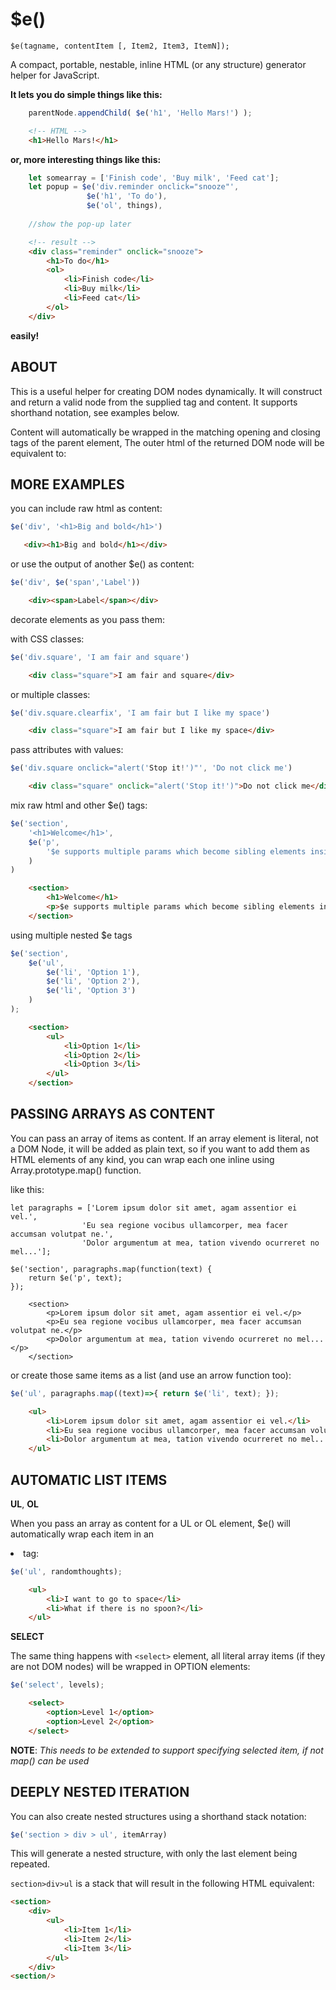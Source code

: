 $e()
====
`$e(tagname, contentItem [, Item2, Item3, ItemN]);`

A compact, portable, nestable, inline HTML (or any structure) generator helper for JavaScript.

**It lets you do simple things like this:** 
```javascript
    parentNode.appendChild( $e('h1', 'Hello Mars!') );
```
```html
    <!-- HTML -->
    <h1>Hello Mars!</h1>
``` 

**or, more interesting things like this:**
```javascript
    let somearray = ['Finish code', 'Buy milk', 'Feed cat'];
    let popup = $e('div.reminder onclick="snooze"', 
                 $e('h1', 'To do'),
                 $e('ol', things),
                                
    //show the pop-up later   
```
```html
    <!-- result -->
    <div class="reminder" onclick="snooze">
        <h1>To do</h1>
        <ol>
            <li>Finish code</li>
            <li>Buy milk</li>
            <li>Feed cat</li>
        </ol>
    </div>
``` 

**easily!**



ABOUT
-----------

This is a useful helper for creating DOM nodes dynamically.  It will construct and return 
a valid node from the supplied tag and content.  It supports shorthand notation, see examples below.
    
Content will automatically be wrapped in the matching opening and closing tags of the parent element, 
The outer html of the returned DOM node will be equivalent to:



MORE EXAMPLES
-------------
    
you can include raw html as content:

```javascript
$e('div', '<h1>Big and bold</h1>')                
```
```html
   <div><h1>Big and bold</h1></div>
```

or use the output of another $e() as content:

```javascript
$e('div', $e('span','Label'))                                   
```
```html
    <div><span>Label</span></div>
```

decorate elements as you pass them:  
    
with CSS classes:

```javascript        
$e('div.square', 'I am fair and square')                            
```
```html
    <div class="square">I am fair and square</div>
```

or multiple classes:
```javascript
$e('div.square.clearfix', 'I am fair but I like my space')                        
```
```html
    <div class="square">I am fair but I like my space</div>
```

pass attributes with values:
```javascript
$e('div.square onclick="alert('Stop it!')"', 'Do not click me')     
```
```html
    <div class="square" onclick="alert('Stop it!')">Do not click me</div>
```

mix raw html and other $e() tags:
```javascript
$e('section', 
    '<h1>Welcome</h1>', 
    $e('p', 
        '$e supports multiple params which become sibling elements inside the parent tag'
    )
)
```
```html
    <section>
        <h1>Welcome</h1>
        <p>$e supports multiple params which become sibling elements inside the parent tag</p>
    </section>
```

using multiple nested $e tags 
```javascript
$e('section', 
    $e('ul', 
        $e('li', 'Option 1'),
        $e('li', 'Option 2'),
        $e('li', 'Option 3')
    )
);
```
```html
    <section>
        <ul>
            <li>Option 1</li>
            <li>Option 2</li>
            <li>Option 3</li>
        </ul>
    </section>
```

    

PASSING ARRAYS AS CONTENT
-------------------------

You can pass an array of items as content.  If an array element is literal, not a DOM Node, 
it will be added as plain text, so if you want to add them as HTML elements of any kind, 
you can wrap each one inline using Array.prototype.map() function.

like this:
```
let paragraphs = ['Lorem ipsum dolor sit amet, agam assentior ei vel.',
                'Eu sea regione vocibus ullamcorper, mea facer accumsan volutpat ne.',
                'Dolor argumentum at mea, tation vivendo ocurreret no mel...'];

$e('section', paragraphs.map(function(text) {
    return $e('p', text);    
});
```
```
    <section>
        <p>Lorem ipsum dolor sit amet, agam assentior ei vel.</p>
        <p>Eu sea regione vocibus ullamcorper, mea facer accumsan volutpat ne.</p>
        <p>Dolor argumentum at mea, tation vivendo ocurreret no mel...</p>
    </section>
``` 

or create those same items as a list (and use an arrow function too):

```javascript
$e('ul', paragraphs.map((text)=>{ return $e('li', text); });
```
```html
    <ul>
        <li>Lorem ipsum dolor sit amet, agam assentior ei vel.</li>
        <li>Eu sea regione vocibus ullamcorper, mea facer accumsan volutpat ne.</li>
        <li>Dolor argumentum at mea, tation vivendo ocurreret no mel...</li>
    </ul>
```



AUTOMATIC LIST ITEMS
--------------------

**UL**, **OL**

When you pass an array as content for a UL or OL element, $e() will automatically 
wrap each item in an <li> tag:
```javascript
$e('ul', randomthoughts);
```
```html
    <ul> 
        <li>I want to go to space</li>
        <li>What if there is no spoon?</li>
    </ul>
``` 

**SELECT**
        
The same thing happens with `<select>` element, all literal array items (if they are not DOM nodes) 
will be wrapped in OPTION elements:

```javascript
$e('select', levels);
```
```html
    <select> 
        <option>Level 1</option>
        <option>Level 2</option>
    </select>
``` 
**NOTE**: *This needs to be extended to support specifying selected item, if not map() can be used*
    


DEEPLY NESTED ITERATION
-----------------------

You can also create nested structures using a shorthand stack notation:
```javascript
$e('section > div > ul', itemArray)  
```

This will generate a nested structure, with only the last element being repeated.
    
`section>div>ul` is a stack that will result in the following HTML equivalent:

```html
<section>
    <div>
        <ul>
            <li>Item 1</li>
            <li>Item 2</li>
            <li>Item 3</li>
        </ul>
    </div>
<section/>
```
